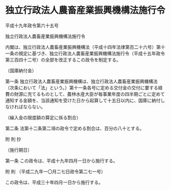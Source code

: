 # 独立行政法人農畜産業振興機構法施行令

平成十九年政令第六十五号

独立行政法人農畜産業振興機構法施行令

内閣は、独立行政法人農畜産業振興機構法（平成十四年法律第百二十六号）第十一条の規定に基づき、独立行政法人農畜産業振興機構法施行令（平成十五年政令第三百四十二号）の全部を改正するこの政令を制定する。

（国庫納付金）

第一条 独立行政法人農畜産業振興機構は、独立行政法人農畜産業振興機構法（次条において「法」という。）第十一条各号に定める交付金の交付に要する経費の財源に充てるものとして、農林水産大臣が毎事業年度の四半期ごとに定めて通知する金額を、当該通知を受けた日から起算して十五日以内に、国庫に納付しなければならない。

（繰入金の限度額の算定に係る割合）

第二条 法第十二条第二項の政令で定める割合は、百分の八十とする。

附 則 抄

（施行期日）

第一条 この政令は、平成十九年四月一日から施行する。

附 則 （平成二九年一〇月二七日政令第二七一号）

この政令は、平成三十年四月一日から施行する。

